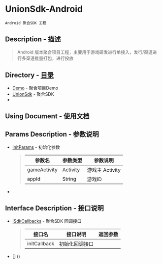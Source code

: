 # UnionSdk-Android
	Android 聚合SDK 工程

## Description - 描述
> 	Android 版本聚合项目工程，主要用于游戏研发进行单接入，发行/渠道进行多渠道批量打包，进行投放

## Directory - [目录](https://github.com/PillowCaseZn/UnionSdkProject/tree/master/UnionSdk-Android)
- [Demo](Demo) - 聚合项目Demo
-  [UnionSdk](UnionSdk) - 聚合SDK
-  []() 

## Using Document - 使用文档


## Params Description - 参数说明
- [InitParams](UnionSdk/src/main/java/com/pillowcase/union/modules/InitParams.java) - 初始化参数
	> | 参数名 | 参数类型 | 参数说明 |
	> | ----- | ----- | ----- |
	> | gameActivity | Activity | 游戏主 Activity |
	> | appId | String | 游戏ID |

- []()

## Interface Description - 接口说明
- [ISdkCallbacks](UnionSdk/src/main/java/com/pillowcase/union/intefaces/ISdkCallbacks.java) - 聚合SDK 回调接口 
	> | 接口名 | 接口说明 | 返回参数 |
	> | ----- | ----- | ----- |
	> | initCallback | 初始化回调接口 | |
	
- [] ()
	  
